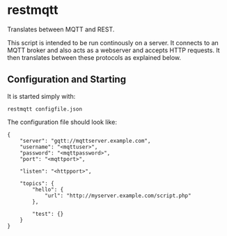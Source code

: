 # restmqtt
Translates between MQTT and REST.

This script is intended to be run continously on a server. It connects to an MQTT broker and also acts as a webserver and accepts HTTP requests. It then translates between these protocols as explained below.

## Configuration and Starting

It is started simply with:

    restmqtt configfile.json

The configuration file should look like:

```
{
	"server": "gqtt://mqttserver.example.com",
	"username": "<mqttuser>",
	"password": "<mqttpassword>",
	"port": "<mqttport>",

	"listen": "<httpport>",

	"topics": {
		"hello": {
			"url": "http://myserver.example.com/script.php"
		},

		"test": {}
	}
}
```
